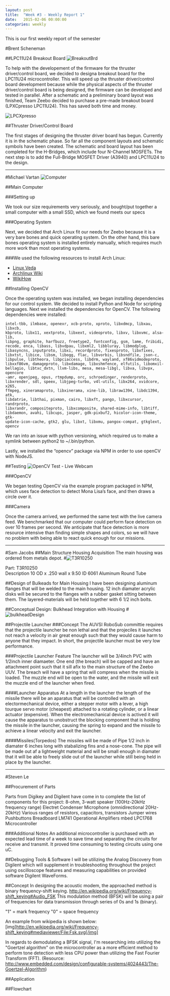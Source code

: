 ```yaml
---
layout: post
title:  "Week #3 - Weekly Report 1"
date:   2015-02-06 00:00:00
categories: weekly
---
```


This is our first weekly report of the semester

#Brent Scheneman

##LPC11U24 Breakout Board
![BreakoutBrd](/images/zeebo_breakoutBrd.jpg)

To help with the developement of the firmware for the thruster driver/control board, we decided to designa  breakout board for the LPC11U24 microcontroller. This will speed up the thruster driver/control board development because while the physical aspects of the thruster driver/control board is being designed, the firmware can be developed and tested in parallel. After a schematic and a preliminary board layout was finished, Team Zeebo decided to purchase a pre-made breakout board (LPXCpresso LPC11U24). This has saved both time and money.

![LPCXpresso](/images/zeebo_lpcxpresso.jpg)

##Thruster Driver/Control Board

The first stages of designing the thruster driver board has begun. Currently it is in the schematic phase. So far all the component layouts and schematic symbols have been created. The schematic and board layout has been completed for the H-Bridges, which include four N-Channel MOSFETs. The next step is to add the Full-Bridge MOSFET Driver (A3940) and LPC11U24 to the design. 

---

#Michael Vartan
![Computer](/images/zeebo_computer.jpg)

##Main Computer

###Setting up

We took our size requirements very seriously, and bought/put together a small computer with a small SSD, which we found meets our specs

###Operating System

Next, we decided that Arch Linux fit our needs for Zeebo because it is a very bare bones and quick operating system. On the other hand, this bare bones operating system is installed entirely manually, which requires much more work than most operating systems.
  
###We used the following resources to install Arch Linux:

* [Linux Veda](http://www.linuxveda.com/2014/06/07/arch-linux-tutorial/)
* [Archlinux Wiki](https://wiki.archlinux.org/index.php/installation_guide#Connect_to_the_Internet)
* [WikiHow](http://www.wikihow.com/Install-Arch-Linux)



##Installing OpenCV

Once the operating system was installed, we began installing dependencies for our control system. We decided to install Python and Node for scripting languages. 
Next we installed the dependencies for OpenCV. The following dependencies were installed:

    intel-tbb, ilmbase, openexr, xcb-proto, xproto, libxdmcp, libxau, libxcb, 
    kbproto, libx11, xextproto, libxext, videoproto, libxv, libxvmc, alsa-lib, 
    libpng, graphite, harfbuzz, freetype2, fontconfig, gsm, lame, fribidi, 
    recode, enca, libass, libvdpau, libxml2, libbluray, libmodplug, 
    libasyncns, inputproto, libxi, recordproto, fixesproto, libxfixes, 
    libxtst, libice, libsm, libogg, flac, libvorbis, libsndfile, json-c, 
    libpulse, libtheora, libpciaccess, libdrm, wayland, xf86vidmodeproto, 
    libxxf86vm, damageproto, libxdamage, libxshmfence, elfutils, libomxil-
    bellagio, libtxc_dxtn, llvm-libs, mesa, mesa-libgl, libva, libvpx, opencore
    -amr, openjpeg, opus, rtmpdump, orc, schroedinger, renderproto, 
    libxrender, sdl, speex, libjpeg-turbo, v4l-utils, libx264, xvidcore, x265, 
    ffmpeg, xineramaproto, libxinerama, xine-lib, libraw1394, libdc1394, atk, 
    libdatrie, libthai, pixman, cairo, libxft, pango, libxcursor, randrproto, 
    libxrandr, compositeproto, libxcomposite, shared-mime-info, libtiff, 
    libdaemon, avahi, libcups, jasper, gdk-pixbuf2, hicolor-icon-theme, gtk-
    update-icon-cache, gtk2, glu, libxt, libxmu, pangox-compat, gtkglext, 
    opencv


We ran into an issue with python versioning, which required us to make a symlink between python2 to ~/.bin/python.  

Lastly, we installed the “opencv” package via NPM in order to use openCV with NodeJS.

##Testing
![OpenCV Test - Live Webcam](/images/michael_circle.png)

###OpenCV

We began testing OpenCV via the example program packaged in NPM, which uses face detection to detect Mona Lisa’s face, and then draws a circle over it. 
 
###Camera

Once the camera arrived, we performed the same test with the live camera feed. We benchmarked that our computer could perform face detection on over 10 frames per second. We anticipate that face detection is more resource intensive than finding simple shapes and colors, so we will have no problem with being able to react quick enough for our missions. 


---



#Sam Jacobs
##Main Structure Housing Acquisition
The main housing was ordered from metals depot.
#![T3R10250](/images/tube.jpg)

Part: T3R10250  
Description 10 OD x .250 wall x 9.50 ID 6061 Aluminum Round Tube

##Design of Bulkeads for Main Housing
I have been designing aluminum flanges that will be welded to the main housing. 12 inch diamater acrylic disks will be secured to the flanges with a rubber gasket sitting between them. The layered-materials will be held together with 6 1/2 inch bolts.

##Conceptual Design: Bulkhead Integration with Housing
#![bulkheadDesign](/images/bulkheadDesign.jpg)

##Projectile Launcher
###Concept
The AUVSI RoboSub committie requires that the projectile launcher be non lethal and that the projeciles it launches not reach a velocity in air great enough such that they would cause harm to anyone that they impact. In short, the projectile launcher must be very low performance.

###Projectile Launcher Feature
The launcher will be 3/4inch PVC with 1/2inch inner diamaeter. One end (the breach) will be capped and have an attachment point such that it sill afix to the main structure of the Zeebo UUV. The breach will have a spring that will compress when the missile is loaded. The muzzle end will be open to the water, and the missile will exit the muzzle end of the launcher when fired.

####Launcher Apparatus
At a length in the launcher the length of the missile there will be an aparatus that will be controlled with an electormechanical device, either a stepper motor with a lever, a high tourque servo motor (cheapest) attached to a rotating cylinder, or a linear actuator (expensive). When the electromechanical device is actived it will cause the apparatus to unobstruct the blocking component that is holding the missile in the launcher, causing the spring to expand and the missile to achieve a linear velocity and exit the launcher. 

####Missiles(Torpedos) 
The missiles will be made of Pipe 1/2 inch in diamater 6 inches long with stabalizing fins and a nose-cone. The pipe will be made out af a lightweight material and will be small enough in diamater that it will be able to freely slide out of the launcher while still being held in place by the launcher.


---

#Steven Le

##Procurement of Parts

Parts from Digikey and Digilent have come in to complete the list of components for this project:
    8-ohm, 3-watt speaker (100Hz-20kHz frequency range)
    Electret Condenser Microphone (omnidirectional 20Hz-20kHz)
    Various ranges of resistors, capacitors, transistors
    Jumper wires
    Pushbuttons
    Breadboard
    LM741 Operational Amplifiers
    mbed LPC1768 Microcontroller

###Additional Notes
An additional microcontroller is purchased with an expected lead time of a week to save time and separating the circuits for receive and transmit.  It proved time consuming to testing circuits using one uC.

##Debugging Tools & Software
I will be utilizing the Analog Discovery from Digilent which will supplement in troubleshooting throughout the project using oscilloscope features and measuring capabilities on provided software Digilent WaveForms.

##Concept
In designing the acoustic modem, the approached method is binary frequency-shift keying.
http://en.wikipedia.org/wiki/Frequency-shift_keying#Audio_FSK
This modulation method (BFSK) will be using a pair of frequencies for data transmission through series of 0s and 1s (binary).

"1" = mark frequency
"0" = space frequency

An example from wikipedia is shown below:
[img]http://en.wikipedia.org/wiki/Frequency-shift_keying#mediaviewer/File:Fsk.svg[/img]

In regards to demodulating a BFSK signal, I'm researching into utilizing the "Goertzel algorithm" on the microcontroller as a more efficient method to perform tone detection with less CPU power than utilizing the Fast Fourier Transform (FFT).
(Resource: http://www.embedded.com/design/configurable-systems/4024443/The-Goertzel-Algorithm)

##Application

##Flowchart

